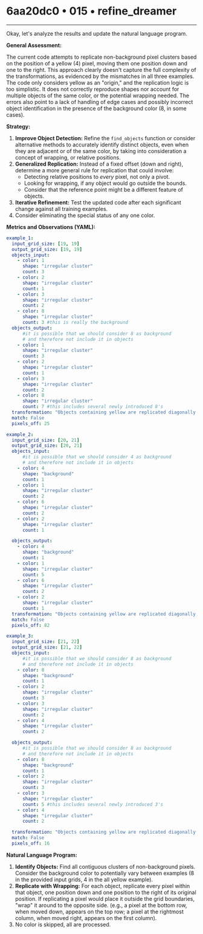 # 6aa20dc0 • 015 • refine_dreamer

---
Okay, let's analyze the results and update the natural language program.

**General Assessment:**

The current code attempts to replicate non-background pixel clusters based on the position of a yellow (4) pixel, moving them one position down and one to the right. This approach clearly doesn't capture the full complexity of the transformations, as evidenced by the mismatches in all three examples. The code only considers yellow as an "origin," and the replication logic is too simplistic. It does not correctly reproduce shapes nor account for multiple objects of the same color, or the potential wrapping needed. The errors also point to a lack of handling of edge cases and possibly incorrect object identification in the presence of the background color (8, in some cases).

**Strategy:**

1.  **Improve Object Detection:** Refine the `find_objects` function or consider alternative methods to accurately identify distinct objects, even when they are adjacent or of the same color, by taking into consideration a concept of wrapping, or relative positions.
2.  **Generalized Replication:** Instead of a fixed offset (down and right), determine a more general rule for replication that could involve:
    *   Detecting relative positions to *every* pixel, not only a pivot.
    *   Looking for wrapping, if any object would go outside the bounds.
    *   Consider that the reference point might be a different feature of objects.
3.  **Iterative Refinement:** Test the updated code after each significant change against all training examples.
4. Consider eliminating the special status of any one color.

**Metrics and Observations (YAML):**

```yaml
example_1:
  input_grid_size: [19, 19]
  output_grid_size: [19, 19]
  objects_input:
    - color: 1
      shape: "irregular cluster"
      count: 3
    - color: 2
      shape: "irregular cluster"
      count: 1
    - color: 3
      shape: "irregular cluster"
      count: 2
    - color: 8
      shape: "irregular cluster"
      count: 3 #this is really the background
  objects_output:
      #it is possible that we should consider 8 as background
      # and therefore not include it in objects
    - color: 1
      shape: "irregular cluster"
      count: 3
    - color: 2
      shape: "irregular cluster"
      count: 1
    - color: 3
      shape: "irregular cluster"
      count: 2
    - color: 8
      shape: "irregular cluster"
      count: 7 #this includes several newly introduced 8's
  transformation: "Objects containing yellow are replicated diagonally down and to the right, with wrapping, maintaining relative pixel positions."
  match: False
  pixels_off: 25

example_2:
  input_grid_size: [20, 21]
  output_grid_size: [20, 21]
  objects_input:
      #it is possible that we should consider 4 as background
      # and therefore not include it in objects
    - color: 4
      shape: "background"
      count: 1
    - color: 1
      shape: "irregular cluster"
      count: 2
    - color: 6
      shape: "irregular cluster"
      count: 2
    - color: 2
      shape: "irregular cluster"
      count: 1

  objects_output:
    - color: 4
      shape: "background"
      count: 1
    - color: 1
      shape: "irregular cluster"
      count: 5
    - color: 6
      shape: "irregular cluster"
      count: 2
    - color: 2
      shape: "irregular cluster"
      count: 1
  transformation: "Objects containing yellow are replicated diagonally down and to the right, with wrapping, maintaining relative pixel positions."
  match: False
  pixels_off: 82

example_3:
  input_grid_size: [21, 22]
  output_grid_size: [21, 22]
  objects_input:
      #it is possible that we should consider 8 as background
      # and therefore not include it in objects
    - color: 8
      shape: "background"
      count: 1
    - color: 2
      shape: "irregular cluster"
      count: 3
    - color: 3
      shape: "irregular cluster"
      count: 2
    - color: 4
      shape: "irregular cluster"
      count: 2

  objects_output:
      #it is possible that we should consider 8 as background
      # and therefore not include it in objects
    - color: 8
      shape: "background"
      count: 1
    - color: 2
      shape: "irregular cluster"
      count: 3
    - color: 3
      shape: "irregular cluster"
      count: 5 #this includes several newly introduced 3's
    - color: 4
      shape: "irregular cluster"
      count: 2

  transformation: "Objects containing yellow are replicated diagonally down and to the right, with wrapping, maintaining relative pixel positions."
  match: False
  pixels_off: 16
```

**Natural Language Program:**

1.  **Identify Objects:** Find all contiguous clusters of non-background pixels. Consider the background color to potentially vary between examples (8 in the provided input grids, 4 in the all yellow example).
2.  **Replicate with Wrapping:** For each object, replicate every pixel within that object, one position down and one position to the right of its original position. If replicating a pixel would place it outside the grid boundaries, "wrap" it around to the opposite side. (e.g., a pixel at the bottom row, when moved down, appears on the top row; a pixel at the rightmost column, when moved right, appears on the first column).
3. No color is skipped, all are processed.

